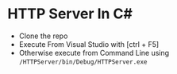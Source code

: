 # HTTP Server In C\# #

- Clone the repo
- Execute From Visual Studio with [ctrl + F5]
- Otherwise execute from Command Line using `/HTTPServer/bin/Debug/HTTPServer.exe`

